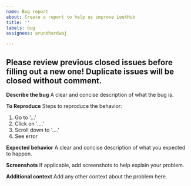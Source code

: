 ```yaml
---
name: Bug report
about: Create a report to help us improve LeetHub
title: ''
labels: bug
assignees: arunbhardwaj

---
```


## Please review previous closed issues before filling out a new one! Duplicate issues will be closed without comment.

**Describe the bug**
A clear and concise description of what the bug is.

**To Reproduce**
Steps to reproduce the behavior:
1. Go to '...'
2. Click on '....'
3. Scroll down to '....'
4. See error

**Expected behavior**
A clear and concise description of what you expected to happen.

**Screenshots**
If applicable, add screenshots to help explain your problem.

**Additional context**
Add any other context about the problem here.
